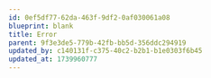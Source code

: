 ```yaml
---
id: 0ef5df77-62da-463f-9df2-0af030061a08
blueprint: blank
title: Error
parent: 9f3e3de5-779b-42fb-bb5d-356ddc294919
updated_by: c140131f-c375-40c2-b2b1-b1e0303f6b45
updated_at: 1739960777
---
```

